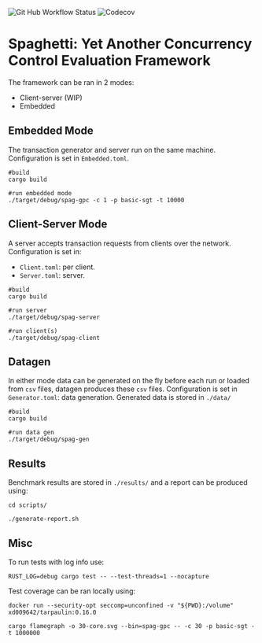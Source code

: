 ![Git Hub Workflow Status](https://img.shields.io/github/workflow/status/jackwaudby/spaghetti/Rust?logo=Github)
![Codecov](https://img.shields.io/codecov/c/github/jackwaudby/spaghetti?logo=codecov)

# Spaghetti: Yet Another Concurrency Control Evaluation Framework

The framework can be ran in 2 modes:
+ Client-server (WIP)
+ Embedded

## Embedded Mode

The transaction generator and server run on the same machine.
Configuration is set in `Embedded.toml`.
```
#build
cargo build

#run embedded mode
./target/debug/spag-gpc -c 1 -p basic-sgt -t 10000
```

## Client-Server Mode

A server accepts transaction requests from clients over the network.
Configuration is set in:
* `Client.toml`: per client.
* `Server.toml`: server.

```
#build
cargo build

#run server
./target/debug/spag-server

#run client(s)
./target/debug/spag-client
```

## Datagen

In either mode data can be generated on the fly before each run or loaded from `csv` files, datagen produces these `csv` files.
Configuration is set in `Generator.toml`: data generation.
 Generated data is stored in `./data/`

```
#build
cargo build

#run data gen
./target/debug/spag-gen
```

## Results

Benchmark results are stored in `./results/` and a report can be produced using:
```
cd scripts/

./generate-report.sh
```

## Misc
To run tests with log info use:
```
RUST_LOG=debug cargo test -- --test-threads=1 --nocapture
```

Test coverage can be ran locally using:
```
docker run --security-opt seccomp=unconfined -v "${PWD}:/volume" xd009642/tarpaulin:0.16.0
```

```
cargo flamegraph -o 30-core.svg --bin=spag-gpc -- -c 30 -p basic-sgt -t 1000000
```
